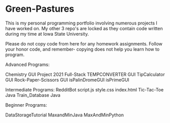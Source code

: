 # Green-Pastures

This is my personal programming portfolio involving numerous projects I have worked on. My other 3 repo's are locked as they contain code written during my time at Iowa State University.

Please do not copy code from here for any homework assignments. Follow your honor code, and remember- copying does not help you learn how to program.

Advanced Programs:

Chemistry GUI
Project 2021 Full-Stack
TEMPCONVERTER GUI
TipCalculator GUI
Rock-Paper-Scissors GUI
isPalinDromeGUI
isPrimeGUI

Intermediate Programs:
RedditBot
script.js
style.css
index.html
Tic-Tac-Toe Java
Train_Database Java

Beginner Programs:

DataStorageTutorial
MaxandMinJava
MaxAndMinPython
